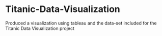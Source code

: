 # Titanic-Data-Visualization

Produced a visualization using tableau and the data-set included for the Titanic Data Visualization project
